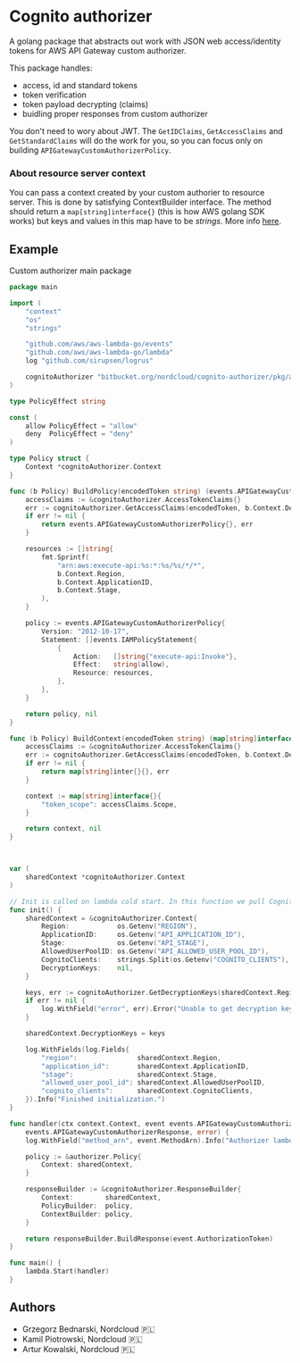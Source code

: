 # Cognito authorizer
A golang package that abstracts out work with JSON web access/identity tokens for AWS API Gateway custom authorizer.

This package handles:

- access, id and standard tokens
- token verification
- token payload decrypting (claims)
- buidling proper responses from custom authorizer


You don't need to wory about JWT. The `GetIDClaims`, `GetAccessClaims` and `GetStandardClaims` will do the work for you, so you can focus only on building `APIGatewayCustomAuthorizerPolicy`.


### About resource server context
You can pass a context created by your custom authorier to resource server. This is done by satisfying ContextBuilder interface. The method should return a `map[string]interface{}` (this is how AWS golang SDK works) but keys and values in this map have to be *strings*. More info [here](https://docs.aws.amazon.com/apigateway/latest/developerguide/api-gateway-lambda-authorizer-output.html).


## Example

Custom authorizer main package
```go
package main

import (
	"context"
	"os"
    "strings"

	"github.com/aws/aws-lambda-go/events"
	"github.com/aws/aws-lambda-go/lambda"
	log "github.com/sirupsen/logrus"

	cognitoAuthorizer "bitbucket.org/nordcloud/cognito-authorizer/pkg/authorizer"
)

type PolicyEffect string

const (
	allow PolicyEffect = "allow"
	deny  PolicyEffect = "deny"
)

type Policy struct {
	Context *cognitoAuthorizer.Context
}

func (b Policy) BuildPolicy(encodedToken string) (events.APIGatewayCustomAuthorizerPolicy, error) {
	accessClaims := &cognitoAuthorizer.AccessTokenClaims{}
	err := cognitoAuthorizer.GetAccessClaims(encodedToken, b.Context.DecryptionKeys, accessClaims)
	if err != nil {
		return events.APIGatewayCustomAuthorizerPolicy{}, err
	}

	resources := []string{
		fmt.Sprintf(
			"arn:aws:execute-api:%s:*:%s/%s/*/*",
			b.Context.Region,
			b.Context.ApplicationID,
			b.Context.Stage,
		),
	}

	policy := events.APIGatewayCustomAuthorizerPolicy{
		Version: "2012-10-17",
		Statement: []events.IAMPolicyStatement{
			{
				Action:   []string{"execute-api:Invoke"},
				Effect:   string(allow),
				Resource: resources,
			},
		},
	}

	return policy, nil
}

func (b Policy) BuildContext(encodedToken string) (map[string]interface{}, error) {
	accessClaims := &cognitoAuthorizer.AccessTokenClaims{}
	err := cognitoAuthorizer.GetAccessClaims(encodedToken, b.Context.DecryptionKeys, accessClaims)
	if err != nil {
        return map[string]inter{}{}, err
    }

	context := map[string]interface{}{
		"token_scope": accessClaims.Scope,
	}

	return context, nil
}



var (
	sharedContext *cognitoAuthorizer.Context
)

// Init is called on lambda cold start. In this function we pull Cognito keys to verify tokens.
func init() {
	sharedContext = &cognitoAuthorizer.Context{
		Region:            os.Getenv("REGION"),
		ApplicationID:     os.Getenv("API_APPLICATION_ID"),
		Stage:             os.Getenv("API_STAGE"),
		AllowedUserPoolID: os.Getenv("API_ALLOWED_USER_POOL_ID"),
		CognitoClients:    strings.Split(os.Getenv("COGNITO_CLIENTS"), ","),
		DecryptionKeys:    nil,
	}

	keys, err := cognitoAuthorizer.GetDecryptionKeys(sharedContext.Region, sharedContext.AllowedUserPoolID)
	if err != nil {
		log.WithField("error", err).Error("Unable to get decryption keys.")
	}

	sharedContext.DecryptionKeys = keys

	log.WithFields(log.Fields{
		"region":               sharedContext.Region,
		"application_id":       sharedContext.ApplicationID,
		"stage":                sharedContext.Stage,
		"allowed_user_pool_id": sharedContext.AllowedUserPoolID,
		"cognito_clients":      sharedContext.CognitoClients,
	}).Info("Finished initialization.")
}

func handler(ctx context.Context, event events.APIGatewayCustomAuthorizerRequest) (
	events.APIGatewayCustomAuthorizerResponse, error) {
	log.WithField("method_arn", event.MethodArn).Info("Authorizer lambda invoked.")

	policy := &authorizer.Policy{
		Context: sharedContext,
	}

	responseBuilder := &cognitoAuthorizer.ResponseBuilder{
		Context:        sharedContext,
		PolicyBuilder:  policy,
		ContextBuilder: policy,
	}

	return responseBuilder.BuildResponse(event.AuthorizationToken)
}

func main() {
	lambda.Start(handler)
}
```
## Authors
- Grzegorz Bednarski, Nordcloud 🇵🇱
- Kamil Piotrowski, Nordcloud 🇵🇱
- Artur Kowalski, Nordcloud 🇵🇱
